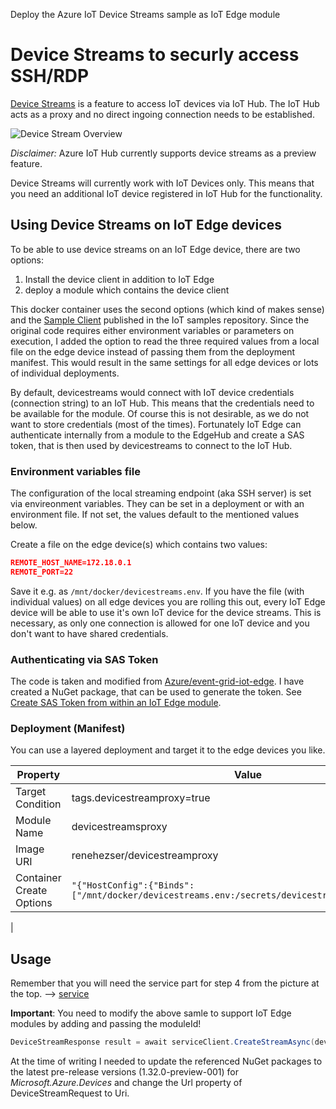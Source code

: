Deploy the Azure IoT Device Streams sample as IoT Edge module

# Device Streams to securly access SSH/RDP
[Device Streams](https://docs.microsoft.com/en-us/azure/iot-hub/iot-hub-device-streams-overview) is a feature to access IoT devices via IoT Hub. The IoT Hub acts as a proxy and no direct ingoing connection needs to be established.

![Device Stream Overview](https://docs.microsoft.com/en-us/azure/iot-hub/media/quickstart-device-streams-proxy-c/device-stream-proxy-diagram.png)

*Disclaimer:* Azure IoT Hub currently supports device streams as a preview feature.

Device Streams will currently work with IoT Devices only. This means that you need an additional IoT device registered in IoT Hub for the functionality.

## Using Device Streams on IoT Edge devices
To be able to use device streams on an IoT Edge device, there are two options:
1) Install the device client in addition to IoT Edge
2) deploy a module which contains the device client

This docker container uses the second options (which kind of makes sense) and the [Sample Client](https://github.com/Azure-Samples/azure-iot-samples-csharp/tree/master/iot-hub/Quickstarts/device-streams-proxy/device) published in the IoT samples repository. Since the original code requires either environment variables or parameters on execution, I added the option to read the three required values from a local file on the edge device instead of passing them from the deployment manifest. This would result in the same settings for all edge devices or lots of individual deployments.

By default, devicestreams would connect with IoT device credentials (connection string) to an IoT Hub. This means that the credentials need to be available for the module. Of course this is not desirable, as we do not want to store credentials (most of the times).
Fortunately IoT Edge can authenticate internally from a module to the EdgeHub and create a SAS token, that is then used by devicestreams to connect to the IoT Hub.

### Environment variables file
The configuration of the local streaming endpoint (aka SSH server) is set via envireonment variables. They can be set in a deployment or with an environment file. If not set, the values default to the mentioned values below.

Create a file on the edge device(s) which contains two values:
```json
REMOTE_HOST_NAME=172.18.0.1
REMOTE_PORT=22
```
Save it e.g. as ```/mnt/docker/devicestreams.env```. If you have the file (with individual values) on all edge devices you are rolling this out, every IoT Edge device will be able to use it's own IoT device for the device streams. This is necessary, as only one connection is allowed for one IoT device and you don't want to have shared credentials.

### Authenticating via SAS Token
The code is taken and modified from [Azure/event-grid-iot-edge](https://github.com/Azure/event-grid-iot-edge/tree/master/SecurityDaemonClient). I have created a NuGet package, that can be used to generate the token. See [Create SAS Token from within an IoT Edge module](https://blog.hezser.de/posts/create-sas-token-iot-edge-module/).

### Deployment (Manifest)
You can use a layered deployment and target it to the edge devices you like.

| Property | Value |
| --- | --- |
| Target Condition | tags.devicestreamproxy=true |
| Module Name | devicestreamsproxy |
| Image URI | renehezser/devicestreamproxy |
| Container Create Options | `"{"HostConfig":{"Binds":["/mnt/docker/devicestreams.env:/secrets/devicestreammodule/.env"]}}"` |
|

## Usage
Remember that you will need the service part for step 4 from the picture at the top. --> [service](https://github.com/Azure-Samples/azure-iot-samples-csharp/tree/master/iot-hub/Quickstarts/device-streams-proxy/service)

**Important**: You need to modify the above samle to support IoT Edge modules by adding and passing the moduleId!

```c#
DeviceStreamResponse result = await serviceClient.CreateStreamAsync(deviceId, moduleId, deviceStreamRequest, CancellationToken.None).ConfigureAwait(false);
```

At the time of writing I needed to update the referenced NuGet packages to the latest pre-release versions (1.32.0-preview-001) for *Microsoft.Azure.Devices* and change the Url property of DeviceStreamRequest to Uri.